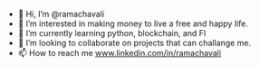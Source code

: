 - 👋 Hi, I’m @ramachavali
- 👀 I’m interested in making money to live a free and happy life. 
- 🌱 I’m currently learning python, blockchain, and FI
- 💞️ I’m looking to collaborate on projects that can challange me. 
- 📫 How to reach me www.linkedin.com/in/ramachavali

<!---
ramachavali/ramachavali is a ✨ special ✨ repository because its `README.md` (this file) appears on your GitHub profile.
You can click the Preview link to take a look at your changes.
--->
